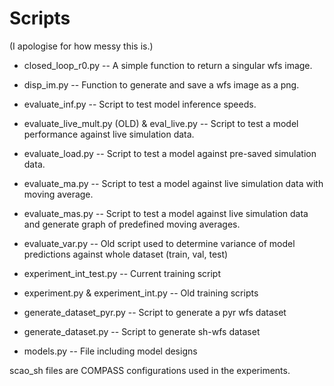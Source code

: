 # Scripts

(I apologise for how messy this is.)

- closed_loop_r0.py -- A simple function to return a singular wfs image.

- disp_im.py -- Function to generate and save a wfs image as a png.

- evaluate_inf.py -- Script to test model inference speeds.

- evaluate_live_mult.py (OLD) & eval_live.py -- Script to test a model performance against live simulation data.

- evaluate_load.py -- Script to test a model against pre-saved simulation data.

- evaluate_ma.py -- Script to test a model against live simulation data with moving average.

- evaluate_mas.py -- Script to test a model against live simulation data and generate graph of predefined moving averages.

- evaluate_var.py -- Old script used to determine variance of model predictions against whole dataset (train, val, test)

- experiment_int_test.py -- Current training script

- experiment.py & experiment_int.py -- Old training scripts

- generate_dataset_pyr.py -- Script to generate a pyr wfs dataset

- generate_dataset.py -- Script to generate sh-wfs dataset

- models.py -- File including model designs

scao_sh files are COMPASS configurations used in the experiments.

